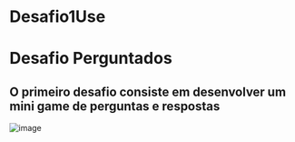 # Desafio1Use

# Desafio Perguntados #

## O primeiro desafio consiste em desenvolver um mini game de perguntas e respostas ##

![image](https://user-images.githubusercontent.com/29815353/134745970-3dd3ed5e-56a5-4d85-a57a-630e2bfcfed7.png)


